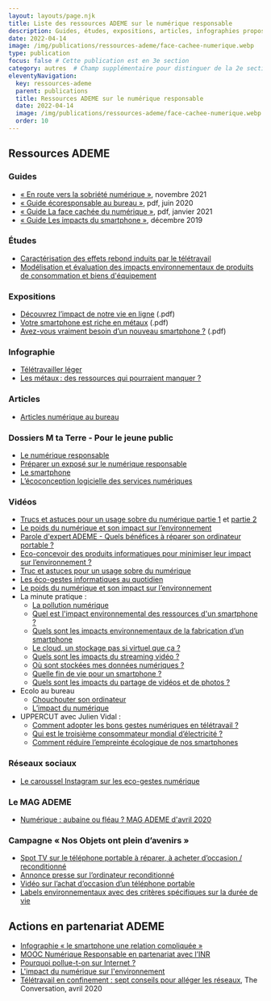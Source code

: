 ```yaml
---
layout: layouts/page.njk
title: Liste des ressources ADEME sur le numérique responsable
description: Guides, études, expositions, articles, infographies proposées par l'Ademe sur les impacts environnementaux du numérique et les moyens de les réduire.
date: 2022-04-14
image: /img/publications/ressources-ademe/face-cachee-numerique.webp
type: publication
focus: false # Cette publication est en 3e section
category: autres  # Champ supplémentaire pour distinguer de la 2e section
eleventyNavigation:
  key: ressources-ademe
  parent: publications
  title: Ressources ADEME sur le numérique responsable
  date: 2022-04-14
  image: /img/publications/ressources-ademe/face-cachee-numerique.webp
  order: 10
---
```

## Ressources ADEME

### Guides

- [« En route vers la sobriété numérique »](https://librairie.ademe.fr/consommer-autrement/5086-en-route-vers-la-sobriete-numerique-9791029718755.html), novembre 2021
-	[« Guide écoresponsable au bureau »](https://librairie.ademe.fr/cadic/174/guide-pratique-ecoresponsable-au-bureau.pdf?modal=false), pdf, juin 2020
-	[« Guide La face cachée du numérique »](https://librairie.ademe.fr/cadic/4932/guide-pratique-face-cachee-numerique.pdf?modal=false), pdf, janvier 2021
-	[« Guide Les impacts du smartphone »](https://www.ademe.fr/impacts-smartphone), décembre 2019

### Études

- [Caractérisation des effets rebond induits par le télétravail](https://www.ademe.fr/caracterisation-effets-rebond-induits-teletravail)
- [Modélisation et évaluation des impacts environnementaux de produits de consommation et biens d'équipement](https://www.ademe.fr/modelisation-evaluation-impacts-environnementaux-produits-consommation-biens-dequipement)

### Expositions

-	[Découvrez l’impact de notre vie en ligne](https://www.mtaterre.fr/sites/default/files/infographie-numerique-responsable-mtt.pdf) (.pdf)
-	[Votre smartphone est riche en métaux](https://ged.fne.asso.fr/silverpeas/LinkFile/Key/e6e8caca-4a59-4a08-a618-9e1f9c383668/Panneau_expo_FNE_PdL_metaux_smartphone_oct2017.pdf) (.pdf)
-	[Avez-vous vraiment besoin d’un nouveau smartphone ?](https://www.mtaterre.fr/sites/default/files/affiche-smartphone-synthese-gestes.pdf) (.pdf)

### Infographie

- [Télétravailler léger](https://librairie.ademe.fr/consommer-autrement/249-comment-teletravailler-leger-.html)
- [Les métaux : des ressources qui pourraient manquer ?](https://multimedia.ademe.fr/infographies/infographie-terres-rares-ademe/)

### Articles

-	[Articles numérique au bureau](https://particuliers.ademe.fr/au-bureau/numerique)

### Dossiers M ta Terre - Pour le jeune public

-	[Le numérique responsable](https://www.mtaterre.fr/dossiers/le-numerique-responsable)
-	[Préparer un exposé sur le numérique responsable](https://www.mtaterre.fr/le-numerique-responsable)
-	[Le smartphone](https://www.mtaterre.fr/dossiers/le-smartphone-pas-si-smart-pour-lenvironnement)
-	[L’écoconception logicielle des services numériques](https://www.mtaterre.fr/dossiers/lecoconception-logicielle-des-services-numeriques-cest-quoi)

### Vidéos

- [Trucs et astuces pour un usage sobre du numérique partie 1](https://www.youtube.com/watch?v=xZhq3gaoc8Y) et [partie 2](https://www.youtube.com/watch?v=wKs6L4MWl_8)
- [Le poids du numérique et son impact sur l’environnement](https://www.youtube.com/watch?v=o4_DLOuGToQ)
-	[Parole d'expert ADEME - Quels bénéfices à réparer son ordinateur portable ?](https://www.youtube.com/watch?v=ImQquyiEah0&list=PLIGbVmWpW-WxoN8Nvf43Cx3HpBfGvuz31&index=2)
-	[Eco-concevoir des produits informatiques pour minimiser leur impact sur l’environnement ?](https://www.youtube.com/watch?v=4LAFa-OMy7M)
-	[Truc et astuces pour un usage sobre du numérique](https://www.youtube.com/watch?v=wKs6L4MWl_8)
-	[Les éco-gestes informatiques au quotidien](https://www.youtube.com/watch?v=FXDfrciFNIY)
-	[Le poids du numérique et son impact sur l’environnement](https://www.youtube.com/watch?v=o4_DLOuGToQ)
-	La minute pratique :
    -	[La pollution numérique](https://www.youtube.com/watch?v=ii0c1twh-PE)
    - [Quel est l'impact environnemental des ressources d'un smartphone ?](https://www.youtube.com/watch?v=lbxvzYXDmFQ)
    - [Quels sont les impacts environnementaux de la fabrication d’un smartphone](https://www.youtube.com/watch?v=05uWBh_HZ4s)
    - [Le cloud, un stockage pas si virtuel que ça ?](https://www.youtube.com/watch?v=4gD4SBmhzyk)
    - [Quels sont les impacts du streaming vidéo ?](https://www.youtube.com/watch?v=DuOYFEJ4GW0)
    - [Où sont stockées mes données numériques ?](https://www.youtube.com/watch?v=yY3NBc8spMI)
    - [Quelle fin de vie pour un smartphone ?](https://www.youtube.com/watch?v=2RF1QNhaXio)
    - [Quels sont les impacts du partage de vidéos et de photos ?](https://www.youtube.com/watch?v=YbYr_icc13k)
-	Ecolo au bureau
    - [Chouchouter son ordinateur](https://www.youtube.com/watch?v=UkqY3Xbc0hQ)
    - [L’impact du numérique](https://www.youtube.com/watch?v=WV7An10k11Q)
-	UPPERCUT avec Julien Vidal :
    - [Comment adopter les bons gestes numériques en télétravail ?](https://www.youtube.com/watch?v=WPGD_s0Ae10)
    - [Qui est le troisième consommateur mondial d’électricité ?](https://www.youtube.com/watch?v=ti8wFw3WMuw&list=PLIGbVmWpW-WxXSnn_XJxSia9ajf8ehPDC&index=7)
    - [Comment réduire l’empreinte écologique de nos smartphones](https://www.youtube.com/watch?v=AD7ucQy9was)

### Réseaux sociaux

-	[Le caroussel Instagram sur les eco-gestes numérique](https://www.instagram.com/p/B_z__RSCm0y/)

### Le MAG ADEME

-	[Numérique : aubaine ou fléau ? MAG ADEME d'avril 2020](https://fr.calameo.com/read/00459949924503230a136)

### Campagne « Nos Objets ont plein d’avenirs »

-	[Spot TV sur le téléphone portable à réparer, à acheter d’occasion / reconditionné](https://www.youtube.com/watch?v=_NCDJCOaS6g)
-	[Annonce presse sur l’ordinateur reconditionné](https://longuevieauxobjets.gouv.fr/sites/ademe.fr/files/documents/210x297_AFFICHETTE_STANDARD_OCCASION.pdf )
-	[Vidéo sur l’achat d’occasion d’un téléphone portable](https://www.youtube.com/watch?time_continue=2&v=CWoPNQM9dyQ)
-	[Labels environnementaux avec des critères spécifiques sur la durée de vie](https://longuevieauxobjets.gouv.fr/acheter-durable/multimedia)

## Actions en partenariat ADEME

-	[Infographie « le smartphone une relation compliquée »](https://www.qqf.fr/infographie/52/smartphone)
-	[MOOC Numérique Responsable en partenariat avec l’INR](https://www.academie-nr.org/)
-	[Pourquoi pollue-t-on sur Internet ?](https://www.youtube.com/watch?v=hyziGePiG8U)
-	[L'impact du numérique sur l'environnement](https://www.youtube.com/watch?v=iEF_rFQBynw)
-	[Télétravail en confinement : sept conseils pour alléger les réseaux](https://theconversation.com/teletravail-en-confinement-sept-conseils-pour-alleger-les-reseaux-136570), The Conversation, avril 2020
